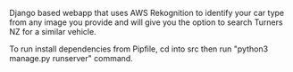 Django based webapp that uses AWS Rekognition to identify your car type from any image you provide and will give you the option to search Turners NZ for a similar vehicle.

To run install dependencies from Pipfile, cd into src then run "python3 manage.py runserver" command.